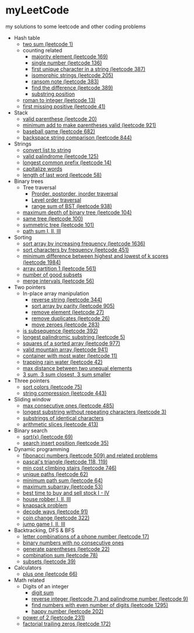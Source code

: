 # myLeetCode
my solutions to some leetcode and other coding problems

* Hash table
  * [two sum (leetcode 1)](/leetcode/two_sum.md)
  * counting related
    * [majority element (leetcode 169)](/leetcode/majority_element.md)
    * [single number (leetcode 136)](/leetcode/single_number.md)
    * [first unique character in a string (leetcode 387)](/leetcode/first_unique_character.md)
    * [isomorphic strings (leetcode 205)](/leetcode/isomorphic_strings.md)
    * [ransom note (leetcode 383)](/leetcode/ransom_note.md)
    * [find the difference (leetcode 389)](/leetcode/find_the_difference.md)
    * [substring position](/leetcode/substring_position.md) 
  * [roman to integer (leetcode 13)](/leetcode/roman_to_integer.md) 
  * [first missing positive (leetcode 41)](/leetcode/first_missing_positive.md)
* Stack
  * [valid parenthese (leetcode 20)](/leetcode/valid_parenthese.md)
  * [minimum add to make parentheses valid (leetcode 921)](/leetcode/make_parentheses_valid.md)
  * [baseball game (leetcode 682)](/leetcode/baseball_game.md)
  * [backspace string comparison (leetcode 844)](/leetcode/backspace_string.md)
* Strings
  * [convert list to string](/leetcode/convert_list_to_string.md)
  * [valid palindrome (leetcode 125)](/leetcode/valid_palindrome.md) 
  * [longest common prefix (leetcode 14)](/leetcode/longest_common_prefix.md)
  * [capitalize words](/leetcode/capitalize_words.ipynb)  
  * [length of last word (leetcode 58)](/leetcode/length_of_last_word.md)
* Binary trees
  * Tree traversal
    * [Prorder, postorder, inorder traversal](/leetcode/tree_traversal.md)
    * [Level order traversal](/leetcode/level_order_traversal.md)
    * [range sum of BST (leetcode 938)](/leetcode/range_sum_of_BST.md)
  * [maximum depth of binary tree (leetcode 104)](/leetcode/maximum_depth_of_binary_tree.md)
  * [same tree (leetcode 100)](/leetcode/same_tree.md)
  * [symmetric tree (leetcode 101)](/leetcode/symmetric_tree.md)
  * [path sum I, II, III](/leetcode/path_sum.md)
* Sorting
  * [sort array by increasing frequency (leetcode 1636)](/leetcode/sort_array_by_increasing_frequency.md)
  * [sort characters by frequency (leetcode 451)](/leetcode/sort_characters_by_frequency.md)
  * [minimum difference between highest and lowest of k scores (leetcode 1984)](/leetcode/min_difference_between_highest_and_lowest.md)
  * [array partition 1 (leetcode 561)](/leetcode/array_partition1.md)
  * [number of good subsets](/leetcode/number_of_good_subsets.md)
  * [merge intervals (leetcode 56)](/leetcode/merge_intervals.md)
* Two pointers
  * In-place array manipulation
    * [reverse string (leetcode 344)](/leetcode/reverse_string.md)
    * [sort array by parity (leetcode 905)](/leetcode/sort_array_by_parity.md)
    * [remove element (leetcode 27)](/leetcode/remove_element.md)
    * [remove duplicates (leetcode 26)](/leetcode/remove_duplicates.md)
    * [move zeroes (leetcode 283)](/leetcode/move_zeroes.md)
  * [is subsequence (leetcode 392)](/leetcode/is_subsequence.md)
  * [longest palindromic substring (leetcode 5)](/leetcode/longest_palindromic_substring.md)
  * [squares of a sorted array (leetcode 977)](/leetcode/sqaures_of_a_sorted_array.md)
  * [valid mountain array (leetcode 941)](/leetcode/valid_mountain_array.md)
  * [container with most water (leetcode 11)](/leetcode/container_with_most_water.md)
  * [trapping rain water (leetcode 42)](/leetcode/trapping_rain_water.md)
  * [max distance between two unequal elements](/leetcode/max_distance.md)
  * [3 sum, 3 sum closest, 3 sum smaller](/leetcode/3sum.md)
* Three pointers
  * [sort colors (leetcode 75)](/leetcode/sort_colors.md)
  * [string compression (leetcode 443)](/leetcode/string_compression.md) 
* Sliding window
  * [max consecutive ones (leetcode 485)](/leetcode/max_consecutive_ones.md)
  * [longest substring without repeating characters (leetcode 3)](/leetcode/longest_substring.md)
  * [substrings of identical characters](/leetcode/substrings_of_identical_characters.md)
  * [arithmetic slices (leetcode 413)](/leetcode/arithmetic_slices.md)
* Binary search
  * [sqrt(x) (leetcode 69)](/leetcode/sqrt(x).md)
  * [search insert position (leetcode 35)](/leetcode/search_insert_position.md) 
* Dynamic programming
  * [fibonacci numbers (leetcode 509) and related problems](/leetcode/fib.md)
  * [pascal's triangle (leetcode 118, 119)](/leetcode/pascal.md)
  * [min cost climbing stairs (leetcode 746)](/leetcode/min_cost_climbing_stairs.md)
  * [unique paths (leetcode 62)](/leetcode/unique_paths.md)
  * [minimum path sum (leetcode 64)](/leetcode/minimum_path_sum.md)
  * [maximum subarray (leetcode 53)](/leetcode/maximum_subarray.md)
  * [best time to buy and sell stock I - IV](/leetcode/best_time_to_buy_and_sell.md)
  * [house robber I, II, III](/leetcode/house_robber.md)
  * [knapsack problem](/leetcode/knapsack.md)
  * [decode ways (leetcode 91)](/leetcode/decode_ways.md)
  * [coin change (leetcode 322)](/leetcode/coin_change.md)
  * [jump game I, II, III](/leetcode/jump_game.md) 
* Backtracking, DFS & BFS
  * [letter combinations of a phone number (leetcode 17)](/leetcode/letter_combination.md)
  * [binary numbers with no consecutive ones](/leetcode/no_consecutive_ones.md)
  * [generate parentheses (leetcode 22)](/leetcode/generate_parentheses.md)
  * [combination sum (leetcode 78)](/leetcode/combination_sum.md)
  * [subsets (leetcode 39)](/leetcode/subsets.md)
* Calculators
  * [plus one (leetcode 66)](/leetcode/plus_one.md) 
* Math related
  * Digits of an integer
    * [digit sum](/leetcode/digit_sum.md)
    * [reverse integer (leetcode 7) and palindrome number (leetcode 9)](/leetcode/reverse_integer.md)
    * [find numbers with even number of digits (leetcode 1295)](/leetcode/even_number_of_digits.md)
    * [happy number (leetcode 202)](/leetcode/happy_number.md)
  * [power of 2 (leetcode 231)](/leetcode/powerof2.py)
  * [factorial trailing zeros (leetcode 172)](/leetcode/trailing0.md)
  

